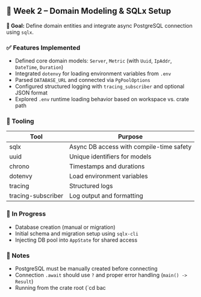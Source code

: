 ## 🧱 Week 2 – Domain Modeling & SQLx Setup

**🎯 Goal:** Define domain entities and integrate async PostgreSQL connection using `sqlx`.

### ✅ Features Implemented
- Defined core domain models: `Server`, `Metric` (with `Uuid`, `IpAddr`, `DateTime`, `Duration`)
- Integrated `dotenvy` for loading environment variables from `.env`
- Parsed `DATABASE_URL` and connected via `PgPoolOptions`
- Configured structured logging with `tracing_subscriber` and optional JSON format
- Explored `.env` runtime loading behavior based on workspace vs. crate path

### 🧰 Tooling
| Tool        | Purpose                              |
|-------------|--------------------------------------|
| sqlx        | Async DB access with compile-time safety |
| uuid        | Unique identifiers for models        |
| chrono      | Timestamps and durations             |
| dotenvy     | Load environment variables            |
| tracing     | Structured logs                      |
| tracing-subscriber | Log output and formatting     |

### 🚧 In Progress
- Database creation (manual or migration)
- Initial schema and migration setup using `sqlx-cli`
- Injecting DB pool into `AppState` for shared access

### 📌 Notes
- PostgreSQL must be manually created before connecting
- Connection `.await` should use `?` and proper error handling (`main() -> Result`)
- Running from the crate root (`cd bac

